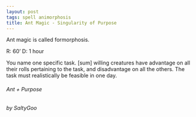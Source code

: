 ```yaml
---
layout: post
tags: spell animorphosis
title: Ant Magic - Singularity of Purpose
---
```


Ant magic is called formorphosis.

R: 60’		D: 1 hour

You name one specific task. [sum] willing creatures have advantage on all their rolls pertaining to the task, and disadvantage on all the others. The task must realistically be feasible in one day.

###### Ant + Purpose
###### by SaltyGoo
